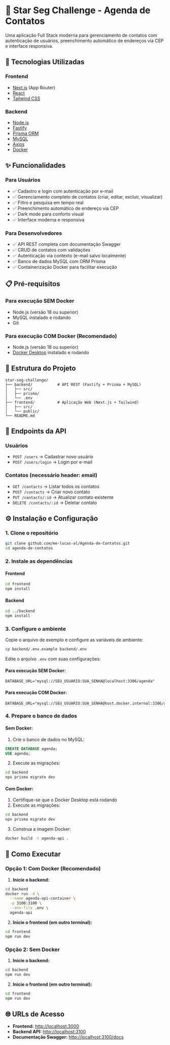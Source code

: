 # 🚀 Star Seg Challenge - Agenda de Contatos

Uma aplicação Full Stack moderna para gerenciamento de contatos com autenticação de usuários, preenchimento automático de endereços via CEP e interface responsiva.

## 🧪 Tecnologias Utilizadas

### Frontend
- [Next.js](https://nextjs.org/) (App Router)
- [React](https://react.dev/)
- [Tailwind CSS](https://tailwindcss.com/)

### Backend
- [Node.js](https://nodejs.org/)
- [Fastify](https://fastify.dev/)
- [Prisma ORM](https://www.prisma.io/)
- [MySQL](https://www.mysql.com/)
- [Axios](https://axios-http.com/)
- [Docker](https://www.docker.com/)

## ✨ Funcionalidades

### Para Usuários
- ✅ Cadastro e login com autenticação por e-mail
- ✅ Gerenciamento completo de contatos (criar, editar, excluir, visualizar)
- ✅ Filtro e pesquisa em tempo real
- ✅ Preenchimento automático de endereço via CEP
- ✅ Dark mode para conforto visual
- ✅ Interface moderna e responsiva

### Para Desenvolvedores
- ✅ API REST completa com documentação Swagger
- ✅ CRUD de contatos com validações
- ✅ Autenticação via contexto (e-mail salvo localmente)
- ✅ Banco de dados MySQL com ORM Prisma
- ✅ Containerização Docker para facilitar execução

## 📋 Pré-requisitos

### Para execução SEM Docker
- Node.js (versão 18 ou superior)
- MySQL instalado e rodando
- Git

### Para execução COM Docker (Recomendado)
- Node.js (versão 18 ou superior)
- [Docker Desktop](https://www.docker.com/products/docker-desktop) instalado e rodando

## 📁 Estrutura do Projeto

```
star-seg-challenge/
├── backend/           # API REST (Fastify + Prisma + MySQL)
│   ├── src/
│   ├── prisma/
│   └── .env
├── frontend/          # Aplicação Web (Next.js + Tailwind)
│   ├── src/
│   └── public/
└── README.md
```

## 🔗 Endpoints da API

### Usuários
- `POST /users` → Cadastrar novo usuário
- `POST /users/login` → Login por e-mail

### Contatos (necessário header: email)
- `GET /contacts` → Listar todos os contatos
- `POST /contacts` → Criar novo contato
- `PUT /contacts/:id` → Atualizar contato existente
- `DELETE /contacts/:id` → Deletar contato

## ⚙️ Instalação e Configuração

### 1. Clone o repositório

```bash
git clone github.com/me-lucas-al/Agenda-de-Contatos.git
cd agenda-de-contatos
```

### 2. Instale as dependências

#### Frontend
```bash
cd frontend
npm install
```

#### Backend
```bash
cd ../backend
npm install
```

### 3. Configure o ambiente

Copie o arquivo de exemplo e configure as variáveis de ambiente:

```bash
cp backend/.env.example backend/.env
```

Edite o arquivo `.env` com suas configurações:

#### Para execução SEM Docker:
```env
DATABASE_URL="mysql://SEU_USUARIO:SUA_SENHA@localhost:3306/agenda"
```

#### Para execução COM Docker:
```env
DATABASE_URL="mysql://SEU_USUARIO:SUA_SENHA@host.docker.internal:3306/agenda"
```

### 4. Prepare o banco de dados

#### Sem Docker:
1. Crie o banco de dados no MySQL:
```sql
CREATE DATABASE agenda;
USE agenda;
```

2. Execute as migrações:
```bash
cd backend
npx prisma migrate dev
```

#### Com Docker:
1. Certifique-se que o Docker Desktop está rodando
2. Execute as migrações:
```bash
cd backend
npx prisma migrate dev
```

3. Construa a imagem Docker:
```bash
docker build -t agenda-api .
```

## 🚀 Como Executar

### Opção 1: Com Docker (Recomendado)

1. **Inicie o backend:**
```bash
cd backend
docker run -d \
  --name agenda-api-container \
  -p 3100:3100 \
  --env-file .env \
  agenda-api
```

2. **Inicie o frontend (em outro terminal):**
```bash
cd frontend
npm run dev
```

### Opção 2: Sem Docker

1. **Inicie o backend:**
```bash
cd backend
npm run dev
```

2. **Inicie o frontend (em outro terminal):**
```bash
cd frontend
npm run dev
```

## 🌐 URLs de Acesso

- **Frontend:** [http://localhost:3000](http://localhost:3000)
- **Backend API:** [http://localhost:3100](http://localhost:3100)
- **Documentação Swagger:** [http://localhost:3100/docs](http://localhost:3100/docs)
